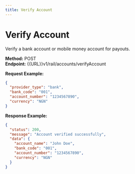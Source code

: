 ```yaml
---
title: Verify Account
---
```


# Verify Account

Verify a bank account or mobile money account for payouts.

**Method:** POST  
**Endpoint:** {{URL}}v1/rail/accounts/verifyAccount

**Request Example:**
```json
{
  "provider_type": "bank",
  "bank_code": "001",
  "account_number": "1234567890",
  "currency": "NGN"
}
```

**Response Example:**
```json
{
  "status": 200,
  "message": "Account verified successfully",
  "data": {
    "account_name": "John Doe",
    "bank_code": "001",
    "account_number": "1234567890",
    "currency": "NGN"
  }
}
``` 